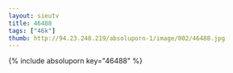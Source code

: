 ```yaml
--- 
layout: sieutv
title: 46488
tags: ["46k"]
thumb: http://94.23.248.219/absoluporn-1/image/002/46488.jpg
---
```

{% include absoluporn key="46488" %} 
